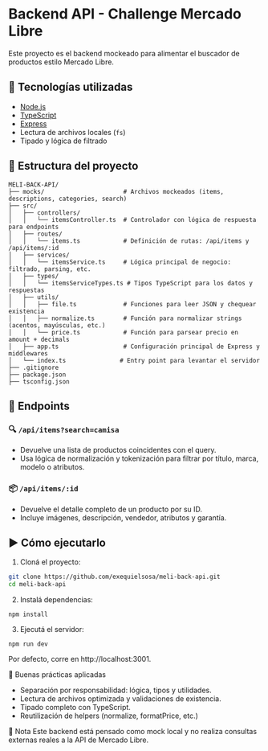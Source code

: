 # Backend API - Challenge Mercado Libre

Este proyecto es el backend mockeado para alimentar el buscador de productos estilo Mercado Libre.

## 🚀 Tecnologías utilizadas

- [Node.js](https://nodejs.org/)
- [TypeScript](https://www.typescriptlang.org/)
- [Express](https://expressjs.com/)
- Lectura de archivos locales (`fs`)
- Tipado y lógica de filtrado

## 📁 Estructura del proyecto

```
MELI-BACK-API/
├── mocks/                      # Archivos mockeados (items, descriptions, categories, search)
├── src/
│   ├── controllers/
│   │   └── itemsController.ts  # Controlador con lógica de respuesta para endpoints
│   ├── routes/
│   │   └── items.ts            # Definición de rutas: /api/items y /api/items/:id
│   ├── services/
│   │   └── itemsService.ts     # Lógica principal de negocio: filtrado, parsing, etc.
│   ├── types/
│   │   └── itemsServiceTypes.ts # Tipos TypeScript para los datos y respuestas
│   ├── utils/
│   │   ├── file.ts             # Funciones para leer JSON y chequear existencia
│   │   ├── normalize.ts        # Función para normalizar strings (acentos, mayúsculas, etc.)
│   │   └── price.ts            # Función para parsear precio en amount + decimals
│   ├── app.ts                  # Configuración principal de Express y middlewares
│   └── index.ts               # Entry point para levantar el servidor
├── .gitignore
├── package.json
├── tsconfig.json
```


## 📌 Endpoints

### 🔍 `/api/items?search=camisa`

- Devuelve una lista de productos coincidentes con el query.
- Usa lógica de normalización y tokenización para filtrar por título, marca, modelo o atributos.

### 📦 `/api/items/:id`

- Devuelve el detalle completo de un producto por su ID.
- Incluye imágenes, descripción, vendedor, atributos y garantía.

## ▶️ Cómo ejecutarlo

1. Cloná el proyecto:

```bash
git clone https://github.com/exequielsosa/meli-back-api.git
cd meli-back-api
```

2. Instalá dependencias:
```
npm install
```

3. Ejecutá el servidor:
```
npm run dev
```

Por defecto, corre en http://localhost:3001.

🧠 Buenas prácticas aplicadas
- Separación por responsabilidad: lógica, tipos y utilidades.
- Lectura de archivos optimizada y validaciones de existencia.
- Tipado completo con TypeScript.
- Reutilización de helpers (normalize, formatPrice, etc.)

📌 Nota
Este backend está pensado como mock local y no realiza consultas externas reales a la API de Mercado Libre.

